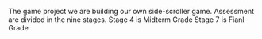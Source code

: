 The game project we are building our own side-scroller game.
Assessment are divided in the nine stages.
Stage 4 is Midterm Grade
Stage 7 is Fianl Grade